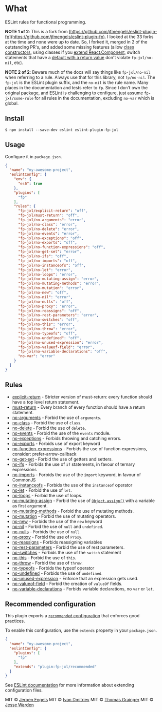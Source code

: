 # What

ESLint rules for functional programming.

**NOTE 1 of 2**: This is a fork from [https://github.com/jfmengels/eslint-plugin-fp](https://github.com/jfmengels/eslint-plugin-fp). I looked at the 33 forks at the time and none were up to date. So, I forked it, merged in 2 of the outstanding PR's, and added some missing features (allow [class constructors](docs/rules/no-nil.md#option-class-constructor), using classes if you [extend React.Component](docs/rules/no-class.md#option-allow-extending-react-components), switch statements that have a [default with a return value](docs/rules/no-nil.md#option-switch-default) don't violate `fp-jxl/no-nil`, etc).

**NOTE 2 of 2**: Beware much of the docs will say things like `fp-jxl/no-nil` when referring to a rule. Always use that for this library, not `fp/no-nil`. The `fp-jxl` is the ESLint plugin suffix, and the `no-nil` is the rule name. Many places in the documentation and tests refer to `fp`. Since I don't own the original package, and ESLint is challenging to configure, just assume `fp-jxl/some-rule` for all rules in the documentation, excluding `no-var` which is global.

## Install

```
$ npm install --save-dev eslint eslint-plugin-fp-jxl
```

## Usage

Configure it in `package.json`.

<!-- EXAMPLE_CONFIGURATION:START -->
```json
{
  "name": "my-awesome-project",
  "eslintConfig": {
    "env": {
      "es6": true
    },
    "plugins": [
      "fp"
    ],
    "rules": {
      "fp-jxl/explicit-return": "off",
      "fp-jxl/must-return": "off",
      "fp-jxl/no-arguments": "error",
      "fp-jxl/no-class": "error",
      "fp-jxl/no-delete": "error",
      "fp-jxl/no-events": "error",
      "fp-jxl/no-exceptions": "off",
      "fp-jxl/no-exports": "off",
      "fp-jxl/no-function-expressions": "off",
      "fp-jxl/no-get-set": "error",
      "fp-jxl/no-ifs": "off",
      "fp-jxl/no-imports": "off",
      "fp-jxl/no-instanceofs": "off",
      "fp-jxl/no-let": "error",
      "fp-jxl/no-loops": "error",
      "fp-jxl/no-mutating-assign": "error",
      "fp-jxl/no-mutating-methods": "error",
      "fp-jxl/no-mutation": "error",
      "fp-jxl/no-new": "off",
      "fp-jxl/no-nil": "error",
      "fp-jxl/no-nulls": "off",
      "fp-jxl/no-proxy": "error",
      "fp-jxl/no-reassigns": "off",
      "fp-jxl/no-rest-parameters": "error",
      "fp-jxl/no-switches": "off",
      "fp-jxl/no-this": "error",
      "fp-jxl/no-throw": "error",
      "fp-jxl/no-typeofs": "off",
      "fp-jxl/no-undefined": "off",
      "fp-jxl/no-unused-expression": "error",
      "fp-jxl/no-valueof-field": "error",
      "fp-jxl/no-variable-declarations": "off",
      "no-var": "error"
    }
  }
}
```
<!-- EXAMPLE_CONFIGURATION:END -->


## Rules

<!-- RULES:START -->
- [explicit-return](docs/rules/explicit-return.md) - Stricter version of must-return: every function should have a top level return statement.
- [must-return](docs/rules/must-return.md) - Every branch of every function should have a return statement.
- [no-arguments](docs/rules/no-arguments.md) - Forbid the use of `arguments`.
- [no-class](docs/rules/no-class.md) - Forbid the use of `class`.
- [no-delete](docs/rules/no-delete.md) - Forbid the use of `delete`.
- [no-events](docs/rules/no-events.md) - Forbid the use of the `events` module.
- [no-exceptions](docs/rules/no-exceptions.md) - Forbids throwing and catching errors.
- [no-exports](docs/rules/no-exports.md) - Forbids use of export keyword
- [no-function-expressions](docs/rules/no-function-expressions.md) - Forbids the use of function expressions, consider: prefer-arrow-callback
- [no-get-set](docs/rules/no-get-set.md) - Forbid the use of getters and setters.
- [no-ifs](docs/rules/no-ifs.md) - Forbids the use of `if` statements, in favour of ternary expressions
- [no-imports](docs/rules/no-imports.md) - Forbids the use of the `import` keyword, in favour of CommonJS
- [no-instanceofs](docs/rules/no-instanceofs.md) - Forbids the use of the `instanceof` operator
- [no-let](docs/rules/no-let.md) - Forbid the use of `let`.
- [no-loops](docs/rules/no-loops.md) - Forbid the use of loops.
- [no-mutating-assign](docs/rules/no-mutating-assign.md) - Forbid the use of [`Object.assign()`](https://developer.mozilla.org/en-US/docs/Web/JavaScript/Reference/Global_Objects/Object/assign) with a variable as first argument.
- [no-mutating-methods](docs/rules/no-mutating-methods.md) - Forbid the use of mutating methods.
- [no-mutation](docs/rules/no-mutation.md) - Forbid the use of mutating operators.
- [no-new](docs/rules/no-new.md) - Forbids the use of the `new` keyword
- [no-nil](docs/rules/no-nil.md) - Forbid the use of `null` and `undefined`.
- [no-nulls](docs/rules/no-nulls.md) - Forbids the use of `null`.
- [no-proxy](docs/rules/no-proxy.md) - Forbid the use of `Proxy`.
- [no-reassigns](docs/rules/no-reassigns.md) - Forbids reassigning variables
- [no-rest-parameters](docs/rules/no-rest-parameters.md) - Forbid the use of rest parameters.
- [no-switches](docs/rules/no-switches.md) - Forbids the use of the `switch` statement
- [no-this](docs/rules/no-this.md) - Forbid the use of `this`.
- [no-throw](docs/rules/no-throw.md) - Forbid the use of `throw`.
- [no-typeofs](docs/rules/no-typeofs.md) - Forbids the typeof operator
- [no-undefined](docs/rules/no-undefined.md) - Forbids the use of `undefined`.
- [no-unused-expression](docs/rules/no-unused-expression.md) - Enforce that an expression gets used.
- [no-valueof-field](docs/rules/no-valueof-field.md) - Forbid the creation of `valueOf` fields.
- [no-variable-declarations](docs/rules/no-variable-declarations.md) - Forbids variable declarations, no `var` or `let`.

<!-- RULES:END -->

## Recommended configuration

This plugin exports a [`recommended` configuration](index.js) that enforces good practices.

To enable this configuration, use the `extends` property in your `package.json`.

```json
{
  "name": "my-awesome-project",
  "eslintConfig": {
    "plugins": [
      "fp"
    ],
    "extends": "plugin:fp-jxl/recommended"
  }
}
```

See [ESLint documentation](http://eslint.org/docs/user-guide/configuring#extending-configuration-files) for more information about extending configuration files.

MIT © [Jeroen Engels](https://github.com/jfmengels)
MIT © [Ivan Dmitriev](https://github.com/idmitriev)
MIT © [Thomas Grainger](https://github.com/graingert)
MIT © [Jesse Warden](https://github.com/jesterxl)
